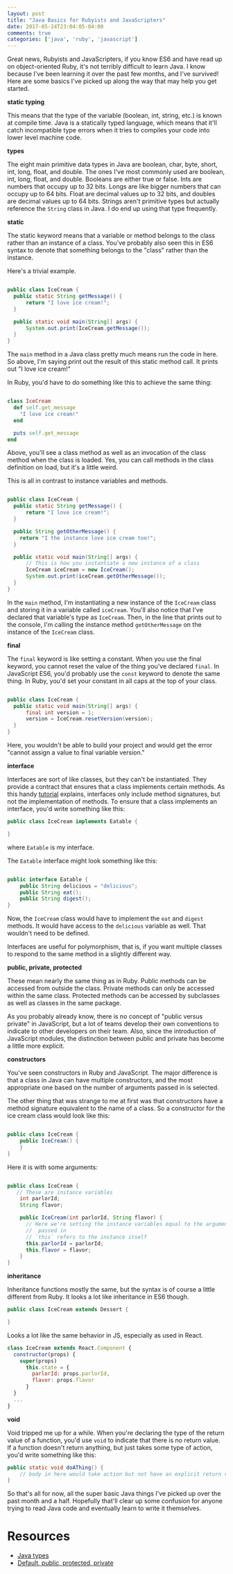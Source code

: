 ```yaml
---
layout: post
title: "Java Basics for Rubyists and JavaScripters"
date: 2017-05-24T23:04:05-04:00
comments: true
categories: ['java', 'ruby', 'javascript']
---
```


Great news, Rubyists and JavaScripters, if you know ES6 and have read up on
object-oriented Ruby, it's not terribly difficult to learn Java. I know
because I've been learning it over the past few months, and I've survived! Here are some basics
I've picked up along the way that may help you get started.

**static typing**

This means that the type of the variable (boolean, int, string, etc.) is
known at compile time. Java is a statically typed language, which means that
it'll catch incompatible type errors when it tries to compiles your code
into lower level machine code.

**types**

The eight main primitive data types in Java are boolean, char, byte, short,
int, long, float, and double. The ones I've most commonly used are boolean,
int, long, float, and double. Booleans are either true or false. Ints are
numbers that occupy up to 32 bits. Longs are like bigger numbers that can
occupy up to 64 bits. Float are decimal values up to 32 bits, and doubles
are decimal values up to 64 bits. Strings aren't primitive types but
actually reference the `String` class in Java. I do end up using that type
frequently.

**static**

The static keyword means that a variable or method belongs to the class
rather than an instance of a class. You've probably also seen this in ES6
syntax to denote that something belongs to the "class" rather than the
instance.

Here's a trivial example.

```java

public class IceCream {
  public static String getMessage() {
      return "I love ice cream!";
  }

  public static void main(String[] args) {
      System.out.print(IceCream.getMessage());
  }
}

```
The `main` method in a Java class pretty much means run the code in here. So
above, I'm saying print out the result of this static method call. It prints
out "I love ice cream!"

In Ruby, you'd have to do something like this to achieve the same thing:

```ruby

class IceCream
  def self.get_message
    "I love ice cream!" 
  end

  puts self.get_message
end

```
Above, you'll see a class method as well as an invocation of the class
method when the class is loaded. Yes, you can call methods in the class
definition on load, but it's a little weird.

This is all in contrast to instance variables and methods.

```java

public class IceCream {
  public static String getMessage() {
      return "I love ice cream!";
  }

  public String getOtherMessage() {
    return "I the instance love ice cream too!";
  }

  public static void main(String[] args) {
      // This is how you instantiate a new instance of a class
      IceCream iceCream = new IceCream();
      System.out.print(iceCream.getOtherMessage());
  }
}

```

In the `main` method, I'm instantiating a new instance of the `IceCream`
class and storing it in a variable called `iceCream`. You'll also notice
that I've declared that variable's type as `IceCream`. Then, in the line
that prints out to the console, I'm calling the instance method
`getOtherMessage` on the instance of the `IceCream` class.

**final**

The `final` keyword is like setting a constant. When you use the final
keyword, you cannot reset the value of the thing you've declared `final`. In
JavaScript ES6, you'd probably use the `const` keyword to denote the same
thing. In Ruby, you'd set your constant in all caps at the top of your
class.

```java

public class IceCream {
  public static void main(String[] args) {
      final int version = 1;
      version = IceCream.resetVersion(version);
  }
}

```
Here, you wouldn't be able to build your project and would get the error
"cannot assign a value to final variable version."

**interface**

Interfaces are sort of like classes, but they can't be instantiated. They
provide a contract that ensures that a class implements certain methods. As
this handy [tutorial](http://tutorials.jenkov.com/java/interfaces.html)
explains, interfaces only include method signatures, but not the
implementation of methods. To ensure that a class implements an interface,
you'd write something like this:

```java
public class IceCream implements Eatable {

}

```

where `Eatable` is my interface. 

The `Eatable` interface might look something like this:

```java

public interface Eatable {
    public String delicious = "delicious";
    public String eat();
    public String digest();
}

```

Now, the `IceCream` class would have to implement the `eat` and `digest`
methods. It would have access to the `delicious` variable as well. That wouldn't need
to be defined.

Interfaces are useful for polymorphism, that is, if you want multiple
classes to respond to the same method in a slightly different way.

**public, private, protected**

These mean nearly the same thing as in Ruby. Public methods can be accessed
from outside the class. Private methods can only be accessed within the same class. Protected methods can be
accessed by subclasses as well as classes in the same package.

As you probably already know, there is no concept of "public versus
private" in JavaScript, but a lot of teams develop their own conventions to
indicate to other developers on their team. Also, since the introduction of
JavaScript modules, the distinction between public and private has become a
little more explicit.

**constructors**

You've seen constructors in Ruby and JavaScript. The major difference is
that a class in Java can have multiple constructors, and the most
appropriate one based on the number of arguments passed in is selected.

The other thing that was strange to me at first was that constructors have
a method signature equivalent to the name of a class. So a constructor for
the ice cream class would look like this:

```java

public class IceCream {
    public IceCream() {
    }
}

```

Here it is with some arguments:

```java

public class IceCream {
   // These are instance variables
    int parlorId;
    String flavor;

    public IceCream(int parlorId, String flavor) {
      // Here we're setting the instance variables equal to the arguments
      //  passed in
      // `this` refers to the instance itself
      this.parlorId = parlorId;
      this.flavor = flavor;
    }
}

```

**inheritance**

Inheritance functions mostly the same, but the syntax is of course a little
different from Ruby. It looks a lot like inheritance in ES6 though.

```java
public class IceCream extends Dessert {

}

```
Looks a lot like the same behavior in JS, especially as used in React.

```javascript
class IceCream extends React.Component {
  constructor(props) {
    super(props)
      this.state = {
        parlorId: props.parlorId,
        flavor: props.flavor
      }
  }
  ...
}

```

**void**

Void tripped me up for a while. When you're declaring the type of the return
value of a function, you'd use `void` to indicate that there is no return value. If a function doesn't return
anything, but just takes some type of action, you'd write something like
this:

```java
public static void doAThing() {
    // body in here would take action but not have an explicit return value
}

```

So that's all for now, all the super basic Java things I've picked up over
the past month and a half. Hopefully that'll clear up some confusion for
anyone trying to read Java code and eventually learn to write it themselves.

# Resources
- [Java types](http://cs.fit.edu/~ryan/java/language/java-data.html)
- [Default, public, protected, private](https://stackoverflow.com/questions/215497/in-java-difference-between-default-public-protected-and-private)

